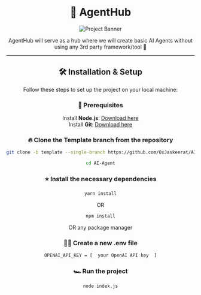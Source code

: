 <div align="center">

# 🚀 AgentHub

![Project Banner](https://media.giphy.com/media/QpVUMRUJGokfqXyfa1/giphy.gif)

AgentHub will serve as a hub where we will create basic AI Agents without using any 3rd party framework/tool  🚀

---

## 🛠️ Installation & Setup

Follow these steps to set up the project on your local machine:

### 🔧 Prerequisites

Install **Node.js**: [Download here](https://nodejs.org/)  
Install **Git**: [Download here](https://git-scm.com/)  

### 🔥 Clone the Template branch from the repository

```bash
git clone -b template --single-branch https://github.com/0xJaskeerat/AI-Agent.git
```
```bash
cd AI-Agent
```

### ⭐️ Install the necessary dependencies 

```bash
yarn install
```
OR
```bash
npm install
```
OR any package manager

### 💪🏻 Create a new .env file 
```bash
OPENAI_API_KEY = [  your OpenAI API key  ]
```

### 🏎️ Run the project 
```bash
node index.js
```
